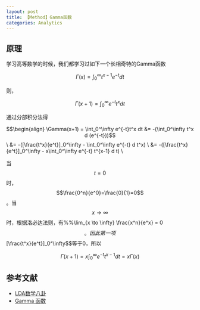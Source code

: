 ```yaml
---
layout: post
title: 【Method】Gamma函数
categories: Analytics
---
```


## 原理

学习高等数学的时候，我们都学习过如下一个长相奇特的Gamma函数

$$\Gamma (x) = \int_0^\infty t^{x-1} e^{-t} dt$$

则，

$$\Gamma (x+1) = \int_0^\infty e^{-t}t^x dt$$

通过分部积分法得

$$\begin{align}
\Gamma(x+1) = \int_0^\infty e^{-t}t^x dt
&= -(\int_0^\infty t^x d (e^{-t}))$$ \\
&= -([\frac{t^x}{e^t}]_0^\infty - \int_0^\infty e^{-t} d t^x) \\
&= -([\frac{t^x}{e^t}]_0^\infty - x\int_0^\infty e^{-t} t^{x-1} d t) \\

当$$t=0$$时，$$\frac{0^n}{e^0}=\frac{0}{1}=0$$。当$$x \to \infty$$时，根据洛必达法则，有%%\lim_{x \to \infty} \frac{x^n}{e^x} = 0$$。因此第一项$$[\frac{t^x}{e^t}]_0^\infty$$等于0，所以

$$\Gamma(x+1) = x\int_0^\infty e^{-t} t^{x-1} d t = x\Gamma(x)$$




## 参考文献

- [LDA数学八卦](http://www.flickering.cn/数学之美/2014/06/lda数学八卦lda-文本建模/)
- [Gamma 函数](https://blog.csdn.net/robinsonmhj/article/details/23730389)